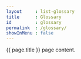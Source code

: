 ```yaml
---
layout     : list-glossary
title      : Glossary
id         : glossary
permalink  : /glossary/
showInMenu : false
---
```

{{ page.title }} page content.